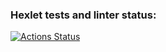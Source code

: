 ### Hexlet tests and linter status:
[![Actions Status](https://github.com/emp7yhead/python-project-lvl4/workflows/hexlet-check/badge.svg)](https://github.com/emp7yhead/python-project-lvl4/actions)